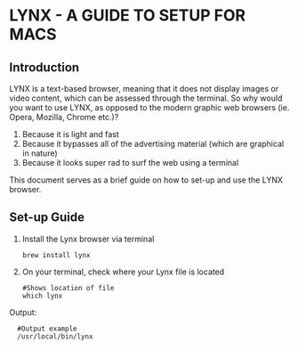 # LYNX - A GUIDE TO SETUP FOR MACS

## Introduction
LYNX is a text-based browser, meaning that it does not display images or video content, which can be assessed through the terminal. So why would you want to use LYNX, as opposed to the modern graphic web browsers (ie. Opera, Mozilla, Chrome etc.)?
1. Because it is light and fast
2. Because it bypasses all of the advertising material (which are graphical in nature)
3. Because it looks super rad to surf the web using a terminal

<p>This document serves as a brief guide on how to set-up and use the LYNX browser.</p>

## Set-up Guide
1. Install the Lynx browser via terminal
   
	```
	brew install lynx
	```

2. On your terminal, check where your Lynx file is located
	```
	#Shows location of file
	which lynx
	```
Output:
  ```
	#Output example
	/usr/local/bin/lynx
  ```
